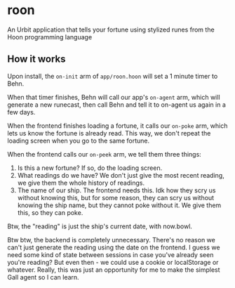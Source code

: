 # roon

An Urbit application that tells your fortune using stylized runes from the Hoon programming language

## How it works

Upon install, the `on-init` arm of `app/roon.hoon` will set a 1 minute timer to Behn.

When that timer finishes, Behn will call our app's `on-agent` arm, which will generate a new runecast, then call Behn and tell it to on-agent us again in a few days.

When the frontend finishes loading a fortune, it calls our `on-poke` arm, which lets us know the fortune is already read. This way, we don't repeat the loading screen when you go to the same fortune.

When the frontend calls our `on-peek` arm, we tell them three things:

1. Is this a new fortune? If so, do the loading screen.
2. What readings do we have? We don't just give the most recent reading, we give them the whole history of readings.
3. The name of our ship. The frontend needs this. Idk how they scry us without knowing this, but for some reason, they can scry us without knowing the ship name, but they cannot poke without it. We give them this, so they can poke.

Btw, the "reading" is just the ship's current date, with now.bowl.

Btw btw, the backend is completely unnecessary. There's no reason we can't just generate the reading using the date on the frontend. I guess we need some kind of state between sessions in case you've already seen you're reading? But even then - we could use a cookie or localStorage or whatever. Really, this was just an opportunity for me to make the simplest Gall agent so I can learn.
